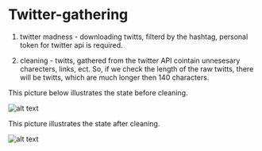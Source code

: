 # Twitter-gathering

1. twitter madness - downloading twitts, filterd by the hashtag, personal token for twitter api is required.

2. cleaning  - twitts, gathered from the twitter API cointain unnesesary charecters, links, ect.
So, if we check the length of the raw twitts, there will be twitts, which are much longer then 140 characters.

This picture below illustrates the state before cleaning.

![alt text](https://github.com/EkaterinaO/Twitts/blob/master/img/before_cleaning.png)

This picture illustrates the state after cleaning.

![alt text](https://github.com/EkaterinaO/Twitts/blob/master/img/after_cleaning.png)
 
